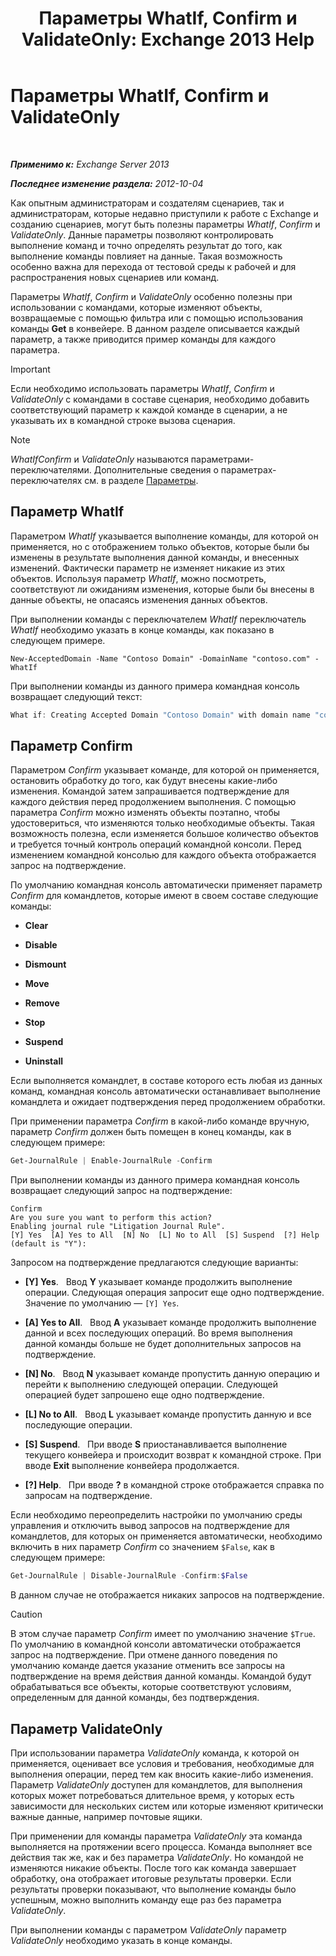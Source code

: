 ﻿---
title: 'Параметры WhatIf, Confirm и ValidateOnly: Exchange 2013 Help'
TOCTitle: Параметры WhatIf, Confirm и ValidateOnly
ms:assetid: a850eea7-431e-49c5-b877-1ebde2a2b48f
ms:mtpsurl: https://technet.microsoft.com/ru-ru/library/Bb124088(v=EXCHG.150)
ms:contentKeyID: 50488825
ms.date: 05/22/2018
mtps_version: v=EXCHG.150
ms.translationtype: MT
---

# Параметры WhatIf, Confirm и ValidateOnly

 

_**Применимо к:** Exchange Server 2013_

_**Последнее изменение раздела:** 2012-10-04_

Как опытным администраторам и создателям сценариев, так и администраторам, которые недавно приступили к работе с Exchange и созданию сценариев, могут быть полезны параметры *WhatIf*, *Confirm* и *ValidateOnly*. Данные параметры позволяют контролировать выполнение команд и точно определять результат до того, как выполнение команды повлияет на данные. Такая возможность особенно важна для перехода от тестовой среды к рабочей и для распространения новых сценариев или команд.

Параметры *WhatIf*, *Confirm* и *ValidateOnly* особенно полезны при использовании с командами, которые изменяют объекты, возвращаемые с помощью фильтра или с помощью использования команды **Get** в конвейере. В данном разделе описывается каждый параметр, а также приводится пример команды для каждого параметра.

> [!IMPORTANT]  
> Если необходимо использовать параметры <em>WhatIf</em>, <em>Confirm</em> и <em>ValidateOnly</em> с командами в составе сценария, необходимо добавить соответствующий параметр к каждой команде в сценарии, а не указывать их в командной строке вызова сценария.


> [!NOTE]  
> <em>WhatIfConfirm</em> и <em>ValidateOnly</em> называются параметрами-переключателями. Дополнительные сведения о параметрах-переключателях см. в разделе <a href="https://technet.microsoft.com/ru-ru/library/bb124388(v=exchg.150)">Параметры</a>.


## Параметр WhatIf

Параметром *WhatIf* указывается выполнение команды, для которой он применяется, но с отображением только объектов, которые были бы изменены в результате выполнения данной команды, и внесенных изменений. Фактически параметр не изменяет никакие из этих объектов. Используя параметр *WhatIf*, можно посмотреть, соответствуют ли ожиданиям изменения, которые были бы внесены в данные объекты, не опасаясь изменения данных объектов.

При выполнении команды с переключателем *WhatIf* переключатель *WhatIf* необходимо указать в конце команды, как показано в следующем примере.

    New-AcceptedDomain -Name "Contoso Domain" -DomainName "contoso.com" -WhatIf 

При выполнении команды из данного примера командная консоль возвращает следующий текст:

```powershell
What if: Creating Accepted Domain "Contoso Domain" with domain name "contoso.com".
```

## Параметр Confirm

Параметром *Confirm* указывает команде, для которой он применяется, остановить обработку до того, как будут внесены какие-либо изменения. Командой затем запрашивается подтверждение для каждого действия перед продолжением выполнения. С помощью параметра *Confirm* можно изменять объекты поэтапно, чтобы удостовериться, что изменяются только необходимые объекты. Такая возможность полезна, если изменяется большое количество объектов и требуется точный контроль операций командной консоли. Перед изменением командной консолью для каждого объекта отображается запрос на подтверждение.

По умолчанию командная консоль автоматически применяет параметр *Confirm* для командлетов, которые имеют в своем составе следующие команды:

  - **Clear**

  - **Disable**

  - **Dismount**

  - **Move**

  - **Remove**

  - **Stop**

  - **Suspend**

  - **Uninstall**

Если выполняется командлет, в составе которого есть любая из данных команд, командная консоль автоматически останавливает выполнение командлета и ожидает подтверждения перед продолжением обработки.

При применении параметра *Confirm* в какой-либо команде вручную, параметр *Confirm* должен быть помещен в конец команды, как в следующем примере:

```powershell
Get-JournalRule | Enable-JournalRule -Confirm
```

При выполнении команды из данного примера командная консоль возвращает следующий запрос на подтверждение:

    Confirm
    Are you sure you want to perform this action?
    Enabling journal rule "Litigation Journal Rule".
    [Y] Yes  [A] Yes to All  [N] No  [L] No to All  [S] Suspend  [?] Help
    (default is "Y"):

Запросом на подтверждение предлагаются следующие варианты:

  - **\[Y\] Yes**.   Ввод **Y** указывает команде продолжить выполнение операции. Следующая операция запросит еще одно подтверждение. Значение по умолчанию — `[Y] Yes`.

  - **\[A\] Yes to All**.   Ввод **A** указывает команде продолжить выполнение данной и всех последующих операций. Во время выполнения данной команды больше не будет дополнительных запросов на подтверждение.

  - **\[N\] No**.   Ввод **N** указывает команде пропустить данную операцию и перейти к выполнению следующей операции. Следующей операцией будет запрошено еще одно подтверждение.

  - **\[L\] No to All**.   Ввод **L** указывает команде пропустить данную и все последующие операции.

  - **\[S\] Suspend**.   При вводе **S** приостанавливается выполнение текущего конвейера и происходит возврат к командной строке. При вводе **Exit** выполнение конвейера продолжается.

  - **\[?\] Help**.   При вводе **?** в командной строке отображается справка по запросам на подтверждение.

Если необходимо переопределить настройки по умолчанию среды управления и отключить вывод запросов на подтверждение для командлетов, для которых он применяется автоматически, необходимо включить в них параметр *Confirm* со значением `$False`, как в следующем примере:

```powershell
Get-JournalRule | Disable-JournalRule -Confirm:$False
```

В данном случае не отображается никаких запросов на подтверждение.

> [!CAUTION]  
> В этом случае параметр <em>Confirm</em> имеет по умолчанию значение <code>$True</code>. По умолчанию в командной консоли автоматически отображается запрос на подтверждение. При отмене данного поведения по умолчанию команде дается указание отменить все запросы на подтверждение на время действия данной команды. Командой будут обрабатываться все объекты, которые соответствуют условиям, определенным для данной команды, без подтверждения.


## Параметр ValidateOnly

При использовании параметра *ValidateOnly* команда, к которой он применяется, оценивает все условия и требования, необходимые для выполнения операции, перед тем как вносить какие-либо изменения. Параметр *ValidateOnly* доступен для командлетов, для выполнения которых может потребоваться длительное время, у которых есть зависимости для нескольких систем или которые изменяют критически важные данные, например почтовые ящики.

При применении для команды параметра *ValidateOnly* эта команда выполняется на протяжении всего процесса. Команда выполняет все действия так же, как и без параметра *ValidateOnly*. Но командой не изменяются никакие объекты. После того как команда завершает обработку, она отображает итоговые результаты проверки. Если результаты проверки показывают, что выполнение команды было успешным, можно выполнить команду еще раз без параметра *ValidateOnly*.

При выполнении команды с параметром *ValidateOnly* параметр *ValidateOnly* необходимо указать в конце команды.

